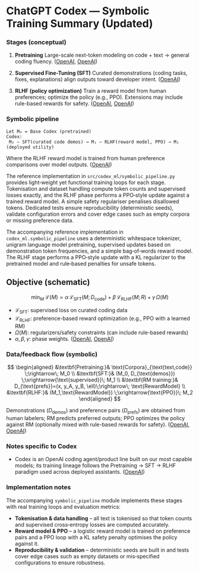 # ChatGPT Codex — Symbolic Training Summary (Updated)

### Stages (conceptual)

1. **Pretraining**
   Large-scale next-token modeling on code + text → general coding fluency. ([OpenAI][1], [OpenAI][2])

2. **Supervised Fine-Tuning (SFT)**
   Curated demonstrations (coding tasks, fixes, explanations) align outputs toward developer intent. ([OpenAI][1])

3. **RLHF (policy optimization)**
   Train a reward model from human preferences; optimize the policy (e.g., PPO). Extensions may include rule-based rewards for safety. ([OpenAI][3], [OpenAI][4])

### Symbolic pipeline

```
Let M₀ = Base Codex (pretrained)
Codex:
 M₀ — SFT(curated code demos) → M₁ — RLHF(reward model, PPO) → M₂ (deployed utility)
```

Where the RLHF reward model is trained from human preference comparisons over model outputs. ([OpenAI][3])

The reference implementation in ``src/codex_ml/symbolic_pipeline.py`` provides
light‑weight yet functional training loops for each stage.  Tokenisation and
dataset handling compute token counts and supervised losses exactly, and the
RLHF phase performs a PPO‑style update against a trained reward model.  A
simple safety regulariser penalises disallowed tokens.  Dedicated tests ensure
reproducibility (deterministic seeds), validate configuration errors and cover
edge cases such as empty corpora or missing preference data.

The accompanying reference implementation in ``codex_ml.symbolic_pipeline`` uses a
deterministic whitespace tokenizer, unigram language model pretraining,
supervised updates based on demonstration token frequencies, and a simple
bag‑of‑words reward model.  The RLHF stage performs a PPO‑style update with a
KL regularizer to the pretrained model and rule‑based penalties for unsafe
tokens.

## Objective (schematic)

$$
\min_{M}\; \mathcal{L}(M)
= \alpha\,\mathcal{L}_{\text{SFT}}(M; D_{\text{code}})\;+\;
  \beta\,\mathcal{L}_{\text{RLHF}}(M; R)\;+\;
  \gamma\,\Omega(M)
$$

* $\mathcal{L}_{\text{SFT}}$: supervised loss on curated coding data
* $\mathcal{L}_{\text{RLHF}}$: preference-based reward optimization (e.g., PPO with a learned RM)
* $\Omega(M)$: regularizers/safety constraints (can include rule-based rewards)
* $\alpha,\beta,\gamma$: phase weights. ([OpenAI][3], [OpenAI][4])

### Data/feedback flow (symbolic)

$$
\begin{aligned}
&\textbf{Pretraining:}& \text{Corpora}_{\text{text,code}} \;\rightarrow\; M_0 \\
&\textbf{SFT:}& (M_0, D_{\text{demos}}) \;\xrightarrow{\text{supervised}}\; M_1 \\
&\textbf{RM training:}& D_{\text{prefs}}=(x, y_A, y_B, \ell)\;\rightarrow\; \text{RewardModel} \\
&\textbf{RLHF:}& (M_1,\text{RewardModel}) \;\xrightarrow{\text{PPO}}\; M_2
\end{aligned}
$$

Demonstrations ($D_{\text{demos}}$) and preference pairs ($D_{\text{prefs}}$) are obtained from human labelers; RM predicts preferred outputs; PPO optimizes the policy against RM (optionally mixed with rule-based rewards for safety). ([OpenAI][3], [OpenAI][4])

### Notes specific to Codex

* Codex is an OpenAI coding agent/product line built on our most capable models; its training lineage follows the Pretraining → SFT → RLHF paradigm used across deployed assistants. ([OpenAI][5])

### Implementation notes

The accompanying `symbolic_pipeline` module implements these stages with real
training loops and evaluation metrics:

* **Tokenisation & data handling** – all text is tokenised so that token counts
  and supervised cross‑entropy losses are computed accurately.
* **Reward model & PPO** – a logistic reward model is trained on preference
  pairs and a PPO loop with a KL safety penalty optimises the policy against it.
* **Reproducibility & validation** – deterministic seeds are built in and tests
  cover edge cases such as empty datasets or mis‑specified configurations to
  ensure robustness.

[1]: https://openai.com/index/chatgpt/?utm_source=chatgpt.com "Introducing ChatGPT"
[2]: https://cdn.openai.com/papers/gpt-4.pdf?utm_source=chatgpt.com "GPT-4 Technical Report"
[3]: https://openai.com/index/instruction-following/?utm_source=chatgpt.com "Aligning language models to follow instructions"
[4]: https://cdn.openai.com/papers/Training_language_models_to_follow_instructions_with_human_feedback.pdf?utm_source=chatgpt.com "Training language models to follow instructions with human feedback"
[5]: https://openai.com/codex/?utm_source=chatgpt.com "OpenAI Codex"
